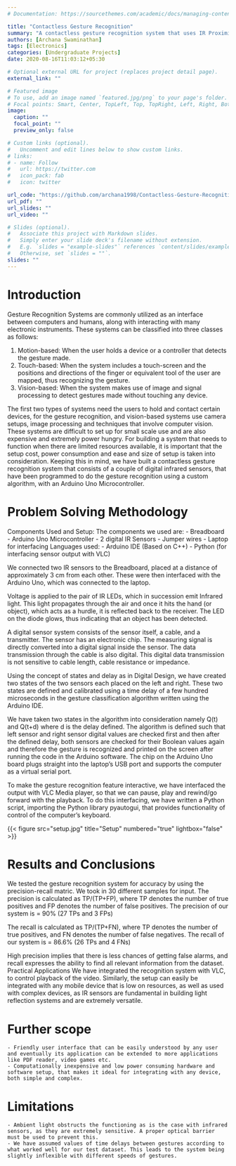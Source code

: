 ```yaml
---
# Documentation: https://sourcethemes.com/academic/docs/managing-content/

title: "Contactless Gesture Recognition"
summary: "A contactless gesture recognition system that uses IR Proximity Sensors to classify different hand gestures. Interfaced with VLC Media player to pause and play videos."
authors: [Archana Swaminathan]
tags: [Electronics]
categories: [Undergraduate Projects]
date: 2020-08-16T11:03:12+05:30

# Optional external URL for project (replaces project detail page).
external_link: ""

# Featured image
# To use, add an image named `featured.jpg/png` to your page's folder.
# Focal points: Smart, Center, TopLeft, Top, TopRight, Left, Right, BottomLeft, Bottom, BottomRight.
image:
  caption: ""
  focal_point: ""
  preview_only: false

# Custom links (optional).
#   Uncomment and edit lines below to show custom links.
# links:
# - name: Follow
#   url: https://twitter.com
#   icon_pack: fab
#   icon: twitter

url_code: "https://github.com/archana1998/Contactless-Gesture-Recognition-System-"
url_pdf: ""
url_slides: ""
url_video: ""

# Slides (optional).
#   Associate this project with Markdown slides.
#   Simply enter your slide deck's filename without extension.
#   E.g. `slides = "example-slides"` references `content/slides/example-slides.md`.
#   Otherwise, set `slides = ""`.
slides: ""
---
```


# Introduction

Gesture Recognition Systems are commonly utilized as an interface between computers and humans, along with interacting with many electronic instruments. These systems can be classified into three classes as follows:
1. Motion-based: When the user holds a device or a controller that detects the gesture made.
2. Touch-based: When the system includes a touch-screen and the positions and directions of the finger or equivalent tool of the user are mapped, thus recognizing the gesture.
3. Vision-based: When the system makes use of image and signal processing to detect gestures made without touching any device.


The first two types of systems need the users to hold and contact certain devices, for the gesture recognition, and vision-based systems use camera setups, image processing and techniques that involve computer vision. These systems are difficult to set up for small scale use and are also expensive and extremely power hungry. For building a system that needs to function when there are limited resources available, it is important that the setup cost, power consumption and ease and size of setup is taken into consideration. Keeping this in mind, we have built a contactless gesture recognition system that consists of a couple of digital infrared sensors, that have been programmed to do the gesture recognition using a custom algorithm, with an Arduino Uno Microcontroller.

# Problem Solving Methodology

Components Used and Setup:
The components we used are:
    - Breadboard
    - Arduino Uno Microcontroller
    - 2 digital IR Sensors
    - Jumper wires
    - Laptop for interfacing
Languages used:
    - Arduino IDE (Based on C++)
    - Python (for interfacing sensor output with VLC)

We connected two IR sensors to the Breadboard, placed at a distance of approximately 3 cm from each other. These were then interfaced with the Arduino Uno, which was connected to the laptop. 

Voltage is applied to the pair of IR LEDs, which in succession emit Infrared light. This light propagates through the air and once it hits the hand (or object), which acts as a hurdle, it is reflected back to the receiver. The LED on the diode glows, thus indicating that an object has been detected.

A digital sensor system consists of the sensor itself, a cable, and a transmitter. The sensor has an electronic chip. The measuring signal is directly converted into a digital signal inside the sensor. The data transmission through the cable is also digital. This digital data transmission is not sensitive to cable length, cable resistance or impedance. 

Using the concept of states and delay as in Digital Design, we have created two states of the two sensors each placed on the left and right. These two states are defined and calibrated using a time delay of a few hundred microseconds in the gesture classification algorithm written using the Arduino IDE. 

We have taken two states in the algorithm into consideration namely Q(t) and Q(t+d) where d is the delay defined. The algorithm is defined such that left sensor and right sensor digital values are checked first and then after the defined delay, both sensors are checked for their Boolean values again and therefore the gesture is recognized and printed on the screen after running the code in the Arduino software. The chip on the Arduino Uno board plugs straight into the laptop’s USB port and supports the computer as a virtual serial port.

To make the gesture recognition feature interactive, we have interfaced the output with VLC Media player, so that we can pause, play and rewind/go forward with the playback. To do this interfacing, we have written a Python script, importing the Python library pyautogui, that provides functionality of control of the computer’s keyboard.


{{< figure src="setup.jpg" title="Setup" numbered="true" lightbox="false" >}}


# Results and Conclusions

We tested the gesture recognition system for accuracy by using the precision-recall matric. We took in 30 different samples for input.
The precision is calculated as TP/(TP+FP), where TP denotes the number of true positives and FP denotes the number of false positives.
The precision of our system is = 90% (27 TPs and 3 FPs)

The recall is calculated as TP/(TP+FN), where TP denotes the number of true positives, and FN denotes the number of false negatives.
The recall of our system is = 86.6% (26 TPs and 4 FNs)

High precision implies that there is less chances of getting false alarms, and recall expresses the ability to find all relevant information from the dataset.
Practical Applications
We have integrated the recognition system with VLC, to control playback of the video. Similarly, the setup can easily be integrated with any mobile device that is low on resources, as well as used with complex devices, as IR sensors are fundamental in building light reflection systems and are extremely versatile.


# Further scope

    - Friendly user interface that can be easily understood by any user and eventually its application can be extended to more applications like PDF reader, video games etc.
    - Computationally inexpensive and low power consuming hardware and software setup, that makes it ideal for integrating with any device, both simple and complex.
                                     
# Limitations

    - Ambient light obstructs the functioning as is the case with infrared sensors, as they are extremely sensitive. A proper optical barrier must be used to prevent this.
    - We have assumed values of time delays between gestures according to what worked well for our test dataset. This leads to the system being slightly inflexible with different speeds of gestures. 







